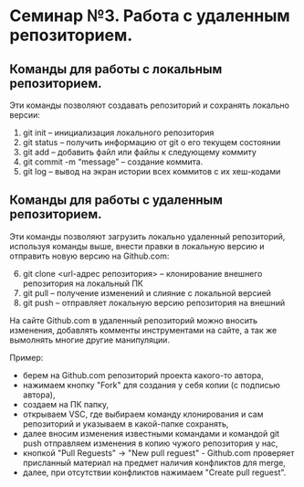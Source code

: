 # Семинар №3. Работа с удаленным репозиторием.

## Команды для работы с локальным репозиторием.

Эти команды позволяют создавать репозиторий и сохранять локально версии:

1. git init – инициализация локального репозитория
2. git status – получить информацию от git о его текущем состоянии
3. git add – добавить файл или файлы к следующему коммиту
4. git commit -m “message” – создание коммита.
5. git log – вывод на экран истории всех коммитов с их хеш-кодами

## Команды для работы с удаленным репозиторием.

Эти команды позволяют загрузить локально удаленный репозиторий, используя команды выше, внести правки в локальную версию и отправить новую версию на Github.com:

6. git clone <url-адрес репозитория> – клонирование внешнего репозитория на
локальный ПК
7. git pull – получение изменений и слияние с локальной версией
8. git push – отправляет локальную версию репозитория на внешний 

На сайте Github.com в удаленный репозиторий можно вносить изменения, добавлять комменты инструментами на сайте, а так же вымолнять многие другие манипуляции.

Пример:
- берем на Github.com репозиторий проекта какого-то автора,
- нажимаем кнопку "Fork" для создания у себя копии (с подписью автора),
- создаем на ПК папку,
- открываем VSC, где выбираем команду клонирования и сам репозиторий и указываем в какой-папке сохранять,
- далее вносим изменения известными командами и командой git push отправляем изменения в копию чужого репозитория у нас,
- кнопкой "Pull Reguests" -> "New pull reguest" - Github.com проверяет присланный материал на предмет наличия конфликтов для merge,
- далее, при отсутствии конфликтов нажимаем "Create pull reguest".
